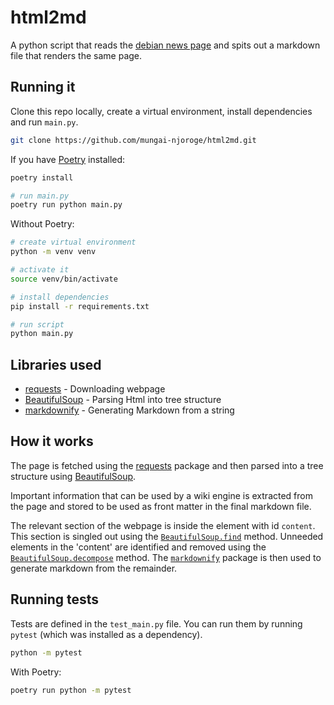 # html2md

A python script that reads the [debian news page](https://wiki.debian.org/News) and spits out a markdown file that renders the same page.

## Running it

Clone this repo locally, create a virtual environment, install dependencies and run `main.py`.

```sh
git clone https://github.com/mungai-njoroge/html2md.git
```

If you have [Poetry](https://python-poetry.org) installed:

```sh
poetry install

# run main.py
poetry run python main.py
```

Without Poetry:

```sh
# create virtual environment
python -m venv venv

# activate it
source venv/bin/activate

# install dependencies
pip install -r requirements.txt

# run script
python main.py
```

## Libraries used

- [requests](https://pypi.org/project/requests/) - Downloading webpage
- [BeautifulSoup](https://pypi.org/project/beautifulsoup4/) - Parsing Html into tree structure
- [markdownify](https://github.com/matthewwithanm/python-markdownify) - Generating Markdown from a string

## How it works

The page is fetched using the [requests](https://pypi.org/project/requests/) package and then parsed into a tree structure using [BeautifulSoup](https://pypi.org/project/beautifulsoup4/).

Important information that can be used by a wiki engine is extracted from the page and stored to be used as front matter in the final markdown file.

The relevant section of the webpage is inside the element with id `content`. This section is singled out using the [`BeautifulSoup.find`](https://www.crummy.com/software/BeautifulSoup/bs4/doc/#find) method. Unneeded elements in the 'content' are identified and removed using the [`BeautifulSoup.decompose`](https://www.crummy.com/software/BeautifulSoup/bs4/doc/#decompose) method. The [`markdownify`](https://github.com/matthewwithanm/python-markdownify) package is then used to generate markdown from the remainder.

## Running tests

Tests are defined in the `test_main.py` file. You can run them by running `pytest` (which was installed as a dependency).

```sh
python -m pytest
```

With Poetry:

```sh
poetry run python -m pytest
```
